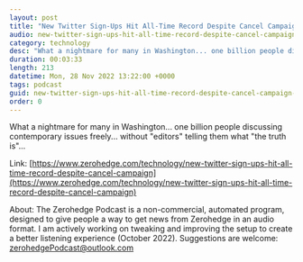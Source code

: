 ```yaml
---
layout: post
title: "New Twitter Sign-Ups Hit All-Time Record Despite Cancel Campaign"
audio: new-twitter-sign-ups-hit-all-time-record-despite-cancel-campaign-0
category: technology
desc: "What a nightmare for many in Washington... one billion people discussing contemporary issues freely... without &quot;editors&quot; telling them what &quot;the truth is&quot;..."
duration: 00:03:33
length: 213
datetime: Mon, 28 Nov 2022 13:22:00 +0000
tags: podcast
guid: new-twitter-sign-ups-hit-all-time-record-despite-cancel-campaign-0
order: 0
---
```

What a nightmare for many in Washington... one billion people discussing contemporary issues freely... without &quot;editors&quot; telling them what &quot;the truth is&quot;...

Link: [https://www.zerohedge.com/technology/new-twitter-sign-ups-hit-all-time-record-despite-cancel-campaign](https://www.zerohedge.com/technology/new-twitter-sign-ups-hit-all-time-record-despite-cancel-campaign)

About: The Zerohedge Podcast is a non-commercial, automated program, designed to give people a way to get news from Zerohedge in an audio format.  I am actively working on tweaking and improving the setup to create a better listening experience (October 2022).  Suggestions are welcome: [zerohedgePodcast@outlook.com](mailto:zerohedgePodcast@outlook.com)